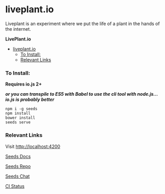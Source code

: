 # liveplant.io

Liveplant is an experiment where we put the life of a plant in the hands of the internet.

<!-- START doctoc generated TOC please keep comment here to allow auto update -->
<!-- DON'T EDIT THIS SECTION, INSTEAD RE-RUN doctoc TO UPDATE -->
**LivePlant.io**

- [liveplant.io](#liveplantio)
    - [To Install:](#to-install)
    - [Relevant Links](#relevant-links)

<!-- END doctoc generated TOC please keep comment here to allow auto update -->

### To Install:

**Requires io.js 2+**

***or you can transpile to ES5 with Babel to use the cli tool with node.js... io.js is probably better***

```
npm i -g seeds
npm install
bower install
seeds serve
```

### Relevant Links

Visit [http://localhost:4200](http://localhost:4200)

[Seeds Docs](http://docs.seedsjs.com)

[Seeds Repo](http://github.com/terminalvelocity/seeds.js)

[Seeds Chat](http://gitter.im/terminalvelocity/seeds.js)

[CI Status](http://ci.brat.io/projects/13)
